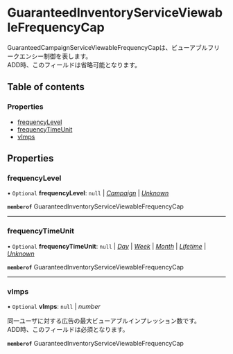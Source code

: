 # GuaranteedInventoryServiceViewableFrequencyCap


<div lang=\"ja\"> GuaranteedCampaignServiceViewableFrequencyCapは、ビューアブルフリークエンシー制御を表します。<br> ADD時、このフィールドは省略可能となります。 </div> 

## Table of contents

### Properties

- [frequencyLevel](guaranteedinventoryserviceviewablefrequencycap.md#frequencylevel)
- [frequencyTimeUnit](guaranteedinventoryserviceviewablefrequencycap.md#frequencytimeunit)
- [vImps](guaranteedinventoryserviceviewablefrequencycap.md#vimps)

## Properties

### frequencyLevel

• `Optional` **frequencyLevel**: ``null`` \| [*Campaign*](./enums/guaranteedinventoryservicefrequencylevel.md#campaign) \| [*Unknown*](./enums/guaranteedinventoryservicefrequencylevel.md#unknown)

**`memberof`** GuaranteedInventoryServiceViewableFrequencyCap

___

### frequencyTimeUnit

• `Optional` **frequencyTimeUnit**: ``null`` \| [*Day*](./enums/guaranteedinventoryservicefrequencytimeunit.md#day) \| [*Week*](./enums/guaranteedinventoryservicefrequencytimeunit.md#week) \| [*Month*](./enums/guaranteedinventoryservicefrequencytimeunit.md#month) \| [*Lifetime*](./enums/guaranteedinventoryservicefrequencytimeunit.md#lifetime) \| [*Unknown*](./enums/guaranteedinventoryservicefrequencytimeunit.md#unknown)

**`memberof`** GuaranteedInventoryServiceViewableFrequencyCap

___

### vImps

• `Optional` **vImps**: ``null`` \| *number*

<div lang=\"ja\"> 同一ユーザに対する広告の最大ビューアブルインプレッション数です。<br> ADD時、このフィールドは必須となります。 </div> 

**`memberof`** GuaranteedInventoryServiceViewableFrequencyCap
